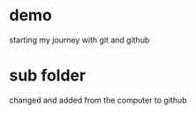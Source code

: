 # demo

starting my journey with git and github

# sub folder

changed and added from the computer to github
